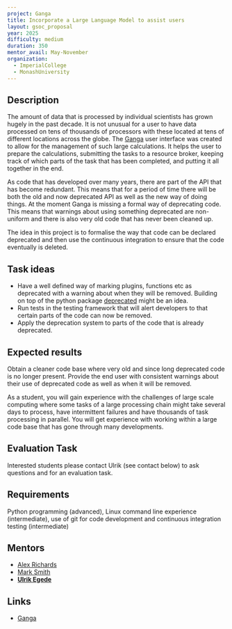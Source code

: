 ```yaml
---
project: Ganga
title: Incorporate a Large Language Model to assist users
layout: gsoc_proposal
year: 2025
difficulty: medium
duration: 350
mentor_avail: May-November
organization:
  - ImperialCollege
  - MonashUniversity
---
```


## Description
The amount of data that is processed by individual scientists has grown hugely in the past decade. It is not unusual for a user to have data processed on tens of thousands of processors with these located at tens of different locations across the globe. The [Ganga](https://github.com/ganga-devs/ganga) user interface was created to allow for the management of such large calculations. It helps the user to prepare the calculations, submitting the tasks to a resource broker, keeping track of which parts of the task that has been completed, and putting it all together in the end.

As code that has developed over many years, there are part of the API that has become redundant. This means that for a period of time there will be both the old and now deprecated API as well as the new way of doing things. At the moment Ganga is missing a formal way of deprecating code. This means that warnings about using something deprecated are non-uniform and there is also very old code that has never been cleaned up.

The idea in this project is to formalise the way that code can be declared deprecated and then use the continuous integration to ensure that the code eventually is deleted. 

## Task ideas
 * Have a well defined way of marking plugins, functions etc as deprecated with a warning about when they will be removed. Building on top
 of the python package [deprecated](https://pypi.org/project/Deprecated/) might be an idea.
 * Run tests in the testing framework that will alert developers to that certain parts of the code can now be removed.
 * Apply the deprecation system to parts of the code that is already deprecated.

## Expected results
Obtain a cleaner code base where very old and since long deprecated code is no longer present. Provide the end user with consistent warnings about their use of deprecated code as well as when it will be removed.

As a student, you will gain experience with the challenges of large scale computing where some tasks of a large processing chain might take several days to process, have intermittent failures and have thousands of task processing in parallel. You will get experience with working within a large code base that has gone through many developments.

## Evaluation Task
Interested students please contact Ulrik (see contact below) to ask questions and for an evaluation task.

## Requirements
Python programming (advanced), Linux command line experience (intermediate), use of git for code development and continuous integration testing (intermediate)

## Mentors 
  * [Alex Richards](mailto:a.richards@imperial.ac.uk)
  * [Mark Smith](mailto:mark.smith1@imperial.ac.uk)
  * **[Ulrik Egede](mailto:ulrik.egede@monash.edu)**

## Links
  * [Ganga](https://github.com/ganga-devs/ganga)
